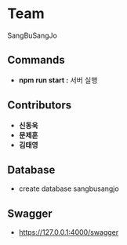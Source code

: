 # Team
SangBuSangJo



## Commands
* **npm run start :** 서버 실행



## Contributors
* **신동욱**
* **문제훈**
* **김태영**



## Database
* create database sangbusangjo



## Swagger
* https://127.0.0.1:4000/swagger

